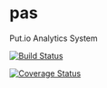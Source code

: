 # pas
Put.io Analytics System

[![Build Status](https://travis-ci.org/putdotio/pas.svg?branch=master)](https://travis-ci.org/putdotio/pas)

[![Coverage Status](https://coveralls.io/repos/github/putdotio/pas/badge.svg?branch=master)](https://coveralls.io/github/putdotio/pas)

